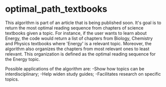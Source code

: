# optimal_path_textbooks

This algorithm is part of an article that is being published soon.
It's goal is to return the most optimal reading sequence from chapters of science textbooks given a topic.
For instance, if the user wants to learn about Energy, the code would return a list of chapters from Biology, Chemistry and Physics textbooks where 'Energy' is a relevant topic.
Moreover, the algorithm also organizes the chapters from most relevant ones to least relevant.
This organization is defined as the optimal reading sequence for the Energy topic.

Possible applications of the algorithm are:
-Show how topics can be interdisciplinary;
-Help widen study guides;
-Facilitates research on specific topics. 
